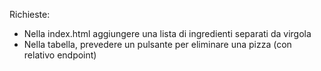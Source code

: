 Richieste:
- Nella index.html aggiungere una lista di ingredienti separati da virgola
- Nella tabella, prevedere un pulsante per eliminare una pizza (con relativo endpoint)